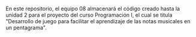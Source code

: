 En este repositorio, el equipo 08 almacenará el código creado hasta la unidad 2 para el proyecto del curso Programación I,
el cual se titula "Desarrollo de juego para facilitar el aprendizaje de las notas musicales en un pentagrama".
